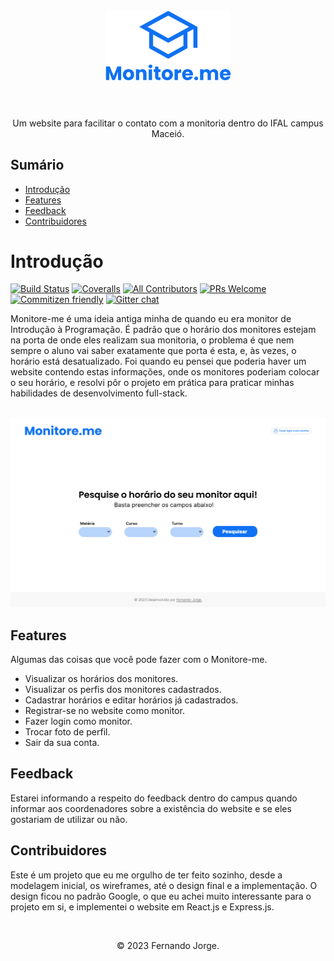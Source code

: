 
<h1 align="center">
  <br>
  <a href="#"><img src="https://raw.githubusercontent.com/nandowastaken/icons-storage/main/monitore-me/logo.png" alt="Markdownify" width="200"></a>
  <br>
  <br>
</h1>

<p align="center">Um website para facilitar o contato com a monitoria dentro do IFAL campus Maceió.</p>

## Sumário

- [Introdução](#introdução)
- [Features](#features)
- [Feedback](#feedback)
- [Contribuidores](#contribuidores)

<!-- END doctoc generated TOC please keep comment here to allow auto update -->

# Introdução

[![Build Status](https://img.shields.io/travis/gitpoint/git-point.svg?style=flat-square)](https://travis-ci.org/gitpoint/git-point)
[![Coveralls](https://img.shields.io/coveralls/github/gitpoint/git-point.svg?style=flat-square)](https://coveralls.io/github/gitpoint/git-point)
[![All Contributors](https://img.shields.io/badge/all_contributors-73-orange.svg?style=flat-square)](./CONTRIBUTORS.md)
[![PRs Welcome](https://img.shields.io/badge/PRs-welcome-brightgreen.svg?style=flat-square)](http://makeapullrequest.com)
[![Commitizen friendly](https://img.shields.io/badge/commitizen-friendly-brightgreen.svg?style=flat-square)](http://commitizen.github.io/cz-cli/)
[![Gitter chat](https://img.shields.io/badge/chat-on_gitter-008080.svg?style=flat-square)](https://gitter.im/git-point)

Monitore-me é uma ideia antiga minha de quando eu era monitor de Introdução à Programação. É padrão que o horário dos monitores estejam na porta de onde eles realizam sua monitoria, o problema é que nem sempre o aluno vai saber exatamente que porta é esta, e, às vezes, o horário está desatualizado. Foi quando eu pensei que poderia haver um website contendo estas informações, onde os monitores poderiam colocar o seu horário, e resolvi pôr o projeto em prática para praticar minhas habilidades de desenvolvimento full-stack. 
<br>
<br>

<p align="center">
  <img src = "https://raw.githubusercontent.com/nandowastaken/icons-storage/main/monitore-me/Homepage.png" width=760>
</p>

## Features

Algumas das coisas que você pode fazer com o Monitore-me.

* Visualizar os horários dos monitores.
* Visualizar os perfis dos monitores cadastrados.
* Cadastrar horários e editar horários já cadastrados.
* Registrar-se no website como monitor.
* Fazer login como monitor.
* Trocar foto de perfil. 
* Sair da sua conta.

## Feedback

Estarei informando a respeito do feedback dentro do campus quando informar aos coordenadores sobre a existência do website e se eles gostariam de utilizar ou não.

## Contribuidores

Este é um projeto que eu me orgulho de ter feito sozinho, desde a modelagem inicial, os wireframes, até o design final e a implementação. O design ficou no padrão Google, o que eu achei muito interessante para o projeto em si, e implementei o website em React.js e Express.js. 

<br>
<p align="center">&copy; 2023 Fernando Jorge.</p>
